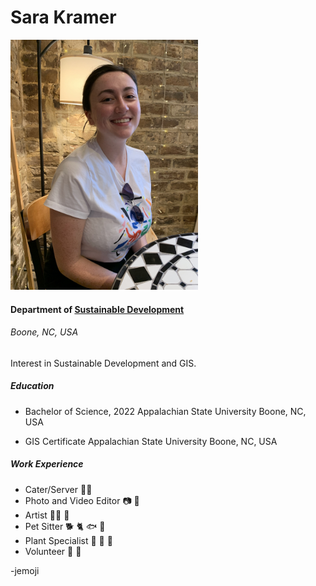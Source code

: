 Sara Kramer
=

<img src="IMG_2449.jpg" width=300/>


#### Department of [Sustainable Development](https://sd.appstate.edu/)
###### Boone, NC, USA

Interest in Sustainable Development and GIS.

##### Education
- Bachelor of Science, 2022
Appalachian State University
Boone, NC, USA


- GIS Certificate
Appalachian State University
Boone, NC, USA


##### Work Experience
- Cater/Server :woman_cook:
- Photo and Video Editor :camera: :movie_camera:
- Artist :woman_artist: :art:
- Pet Sitter :dog2: :cat2: :fish: :lizard:
- Plant Specialist :seedling: :sunflower: :deciduous_tree:
- Volunteer :fist_right: :fist_left:

-jemoji
